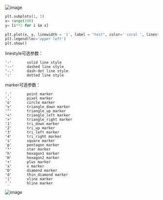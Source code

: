 ![image](https://user-images.githubusercontent.com/23145731/206644509-2f67f682-b0e9-4a9a-9a46-54c675c79b14.png)


```python
plt.subplots(1, 1)
x= range(100)
y= [i**2 for i in x]
 
plt.plot(x, y, linewidth = '1', label = "test", color=' coral ', linestyle=':', marker='|')
plt.legend(loc='upper left')
plt.show()
```

linestyle可选参数：
```
'-'       solid line style
'--'      dashed line style
'-.'      dash-dot line style
':'       dotted line style
```

marker可选参数：

```
'.'       point marker
','       pixel marker
'o'       circle marker
'v'       triangle_down marker
'^'       triangle_up marker
'<'       triangle_left marker
'>'       triangle_right marker
'1'       tri_down marker
'2'       tri_up marker
'3'       tri_left marker
'4'       tri_right marker
's'       square marker
'p'       pentagon marker
'*'       star marker
'h'       hexagon1 marker
'H'       hexagon2 marker
'+'       plus marker
'x'       x marker
'D'       diamond marker
'd'       thin_diamond marker
'|'       vline marker
'_'       hline marker
```

![image](https://user-images.githubusercontent.com/23145731/206644912-620fc21a-7607-436b-bb59-2841943302ea.png)


